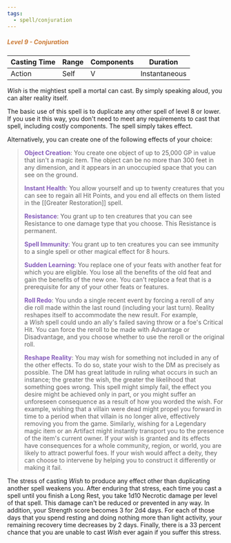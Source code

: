 ```yaml
---
tags:
  - spell/conjuration
---
```

##### *<span style="color:rgb(203, 123, 55)">Level 9 - Conjuration</span>*

| Casting Time | Range | Components | Duration      |
| ------------ | ----- | ---------- | ------------- |
| Action       | Self  | V          | Instantaneous |

_Wish_ is the mightiest spell a mortal can cast. By simply speaking aloud, you can alter reality itself.  

The basic use of this spell is to duplicate any other spell of level 8 or lower. If you use it this way, you don't need to meet any requirements to cast that spell, including costly components. The spell simply takes effect.  

Alternatively, you can create one of the following effects of your choice:  

> **<span style="color:rgb(134, 93, 187)">Object Creation</span>**: You create one object of up to 25,000 GP in value that isn't a magic item. The object can be no more than 300 feet in any dimension, and it appears in an unoccupied space that you can see on the ground.  
> 
> **<span style="color:rgb(134, 93, 187)">Instant Health</span>**: You allow yourself and up to twenty creatures that you can see to regain all Hit Points, and you end all effects on them listed in the [[Greater Restoration]] spell.  
> 
> **<span style="color:rgb(134, 93, 187)">Resistance</span>**: You grant up to ten creatures that you can see Resistance to one damage type that you choose. This Resistance is permanent.  
> 
> **<span style="color:rgb(134, 93, 187)">Spell Immunity</span>**: You grant up to ten creatures you can see immunity to a single spell or other magical effect for 8 hours.  
> 
> **<span style="color:rgb(134, 93, 187)">Sudden Learning</span>**: You replace one of your feats with another feat for which you are eligible. You lose all the benefits of the old feat and gain the benefits of the new one. You can't replace a feat that is a prerequisite for any of your other feats or features. 
> 
> **<span style="color:rgb(134, 93, 187)">Roll Redo</span>**: You undo a single recent event by forcing a reroll of any die roll made within the last round (including your last turn). Reality reshapes itself to accommodate the new result. For example, a _Wish_ spell could undo an ally's failed saving throw or a foe's Critical Hit. You can force the reroll to be made with Advantage or Disadvantage, and you choose whether to use the reroll or the original roll.  
> 
> **<span style="color:rgb(134, 93, 187)">Reshape Reality</span>**: You may wish for something not included in any of the other effects. To do so, state your wish to the DM as precisely as possible. The DM has great latitude in ruling what occurs in such an instance; the greater the wish, the greater the likelihood that something goes wrong. This spell might simply fail, the effect you desire might be achieved only in part, or you might suffer an unforeseen consequence as a result of how you worded the wish. For example, wishing that a villain were dead might propel you forward in time to a period when that villain is no longer alive, effectively removing you from the game. Similarly, wishing for a Legendary magic item or an Artifact might instantly transport you to the presence of the item's current owner. If your wish is granted and its effects have consequences for a whole community, region, or world, you are likely to attract powerful foes. If your wish would affect a deity, they can choose to intervene by helping you to construct it differently or making it fail.

The stress of casting _Wish_ to produce any effect other than duplicating another spell weakens you. After enduring that stress, each time you cast a spell until you finish a Long Rest, you take 1d10 Necrotic damage per level of that spell. This damage can't be reduced or prevented in any way. In addition, your Strength score becomes 3 for 2d4 days. For each of those days that you spend resting and doing nothing more than light activity, your remaining recovery time decreases by 2 days. Finally, there is a 33 percent chance that you are unable to cast _Wish_ ever again if you suffer this stress.
